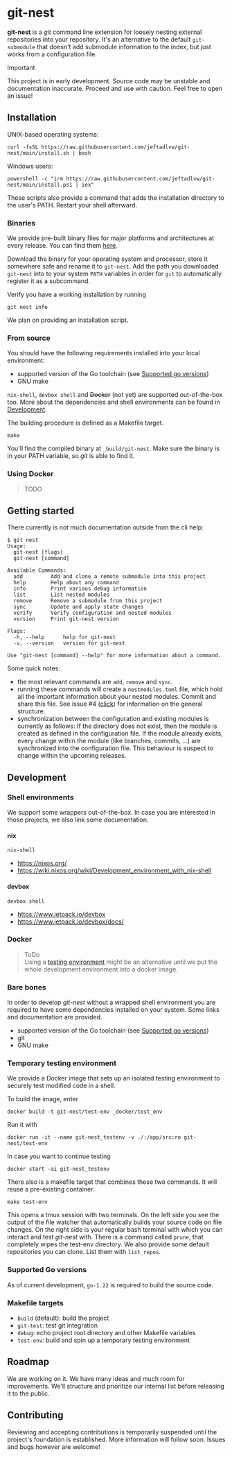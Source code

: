 # git-nest

**git-nest** is a _git_ command line extension for loosely nesting external repositories into your repository. It's an alternative to the default `git-submodule` that doesn't add submodule information to the index, but just works from a configuration file.

> [!IMPORTANT]
> This project is in early development. Source code may be unstable and documentation inaccurate. Proceed and use with caution. Feel free to open an issue!

## Installation

UNIX-based operating systems:
```shell
curl -fsSL https://raw.githubusercontent.com/jeftadlvw/git-nest/main/install.sh | bash
```

Windows users:
```shell
powershell -c "irm https://raw.githubusercontent.com/jeftadlvw/git-nest/main/install.ps1 | iex"
```

These scripts also provide a command that adds the installation directory to the user's PATH. Restart your shell afterward.

### Binaries
We provide pre-built binary files for major platforms and architectures at every release. You can find them [here](https://github.com/jeftadlvw/git-nest/releases).

Download the binary for your operating system and processor, store it somewhere safe and rename it to `git-nest`. Add the path you downloaded `git-nest` into to your system `PATH` variables in order for `git` to automatically register it as a subcommand.

Verify you have a working installation by running
```shell
git nest info
```

We plan on providing an installation script.

### From source

You should have the following requirements installed into your local environment:
* supported version of the Go toolchain (see [Supported go versions](#supported-go-versions))
* GNU make

`nix-shell`, `devbox shell` and ~~Docker~~ (not yet) are supported out-of-the-box too. More about the dependencies and shell environments can be found in [Development](#development).

The building procedure is defined as a Makefile target.

```shell
make
```

You'll find the compiled binary at `_build/git-nest`. Make sure the binary is in your PATH variable, so _git_ is able to find it.

### Using Docker
> TODO

## Getting started
There currently is not much documentation outside from the cli help:
```
$ git nest
Usage:
  git-nest [flags]
  git-nest [command]

Available Commands:
  add         Add and clone a remote submodule into this project
  help        Help about any command
  info        Print various debug information
  list        List nested modules
  remove      Remove a submodule from this project
  sync        Update and apply state changes
  verify      Verify configuration and nested modules
  version     Print git-nest version

Flags:
  -h, --help      help for git-nest
  -v, --version   version for git-nest

Use "git-nest [command] --help" for more information about a command.
```
Some quick notes:
- the most relevant commands are `add`, `remove` and `sync`.
- running these commands will create a `nestmodules.toml` file, which hold all the important information about your nested modules. Commit and share this file. See issue #4 ([click](https://github.com/jeftadlvw/git-nest/issues/4#issue-2229919243)) for information on the general structure.
- synchronization between the configuration and existing modules is currently as follows: If the directory does not exist, then the module is created as defined in the configuration file. If the module already exists, every change within the module (like branches, commits, ...) are synchronized into the configuration file. This behaviour is suspect to change within the upcoming releases.

## Development

### Shell environments
We support some wrappers out-of-the-box. In case you are interested in those projects, we also link some documentation.

#### nix
```shell
nix-shell
```

- https://nixos.org/
- https://wiki.nixos.org/wiki/Development_environment_with_nix-shell

#### devbox
```shell
devbox shell
```

- https://www.jetpack.io/devbox
- https://www.jetpack.io/devbox/docs/

### Docker
> ToDo<br>
> Using a [testing environment](#temporary-testing-environment) might be an alternative until we put the whole development environment into a docker image.

### Bare bones
In order to develop *git-nest* without a wrapped shell environment you are required to have some dependencies installed on your system. Some links and documentation are provided.

* supported version of the Go toolchain (see [Supported go versions](#supported-go-versions))
* git
* GNU make

### Temporary testing environment
We provide a Docker image that sets up an isolated testing environment to securely test modified code in a shell.

To build the image, enter
```shell
docker build -t git-nest/test-env _docker/test_env
```

Run it with
```shell
docker run -it --name git-nest_testenv -v ./:/app/src:ro git-nest/test-env
```

In case you want to continue testing
```shell
docker start -ai git-nest_testenv
```

There also is a makefile target that combines these two commands. It will reuse a pre-existing container.
```shell
make test-env
```

This opens a tmux session with two terminals. On the left side you see the output of the file watcher that automatically builds your source code on file changes. On the right side is your regular bash terminal with which you can interact and test _git-nest_ with. There is a command called `prune`, that completely wipes the test-env directory. We also provide some default repositories you can clone. List them with `list_repos`.

### Supported Go versions
As of current development, `go-1.22` is required to build the source code.

### Makefile targets
- `build` (default): build the project
- `git-test`: test git integration
- `debug`: echo project root directory and other Makefile variables
- `test-env`: build and spin up a temporary testing environment

## Roadmap
We are working on it. We have many ideas and much room for improvements. We'll structure and prioritize our internal list before releasing it to the public.

## Contributing
Reviewing and accepting contributions is temporarily suspended until the project's foundation is established. More information will follow soon. Issues and bugs however are welcome!
